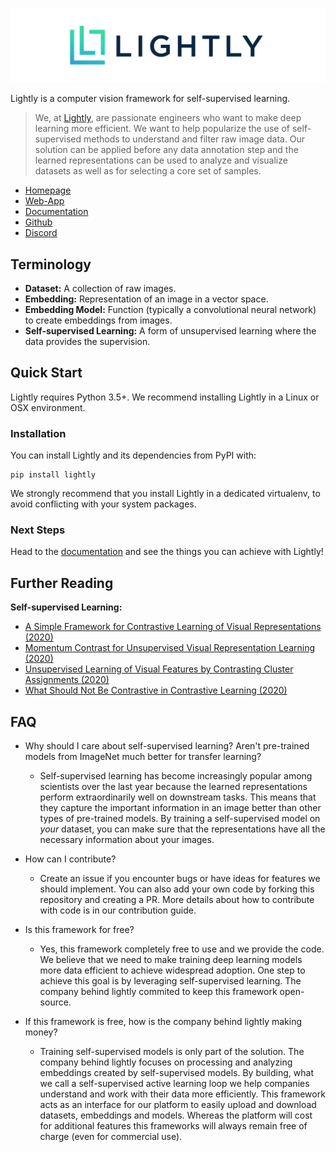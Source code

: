
![Lightly Logo](docs/logos/lightly_logo_crop.png)

Lightly is a computer vision framework for self-supervised learning.

> We, at [Lightly](https://www.lightly.ai), are passionate engineers who want to make deep learning more efficient. We want to help popularize the use of self-supervised methods to understand and filter raw image data. Our solution can be applied before any data annotation step and the learned representations can be used to analyze and visualize datasets as well as for selecting a core set of samples.

- [Homepage](https://www.lightly.ai)
- [Web-App](https://app.lightly.ai)
- [Documentation](https://docs.lightly.ai)
- [Github](https://github.com/lightly-ai/lightly)
- [Discord](https://discord.gg/xvNJW94)

## Terminology
- **Dataset:** A collection of raw images.
- **Embedding:** Representation of an image in a vector space.
- **Embedding Model:** Function (typically a convolutional neural network) to create embeddings from images.
- **Self-supervised Learning:** A form of unsupervised learning where the data provides the supervision.

## Quick Start

Lightly requires Python 3.5+. We recommend installing Lightly in a Linux or OSX environment.

### Installation
You can install Lightly and its dependencies from PyPI with:
```
pip install lightly
```

We strongly recommend that you install Lightly in a dedicated virtualenv, to avoid conflicting with your system packages.

### Next Steps
Head to the [documentation](https://docs.lightly.ai) and see the things you can achieve with Lightly!


## Further Reading

**Self-supervised Learning:**
- [A Simple Framework for Contrastive Learning of Visual Representations (2020)](https://arxiv.org/abs/2002.05709)
- [Momentum Contrast for Unsupervised Visual Representation Learning (2020)](https://arxiv.org/abs/1911.05722)
- [Unsupervised Learning of Visual Features by Contrasting Cluster Assignments (2020)](https://arxiv.org/abs/2006.09882)
- [What Should Not Be Contrastive in Contrastive Learning (2020)](https://arxiv.org/abs/2008.05659)

## FAQ

- Why should I care about self-supervised learning? Aren't pre-trained models from ImageNet much better for transfer learning?
  - Self-supervised learning has become increasingly popular among scientists over the last year because the learned representations perform extraordinarily well on downstream tasks. This means that they capture the important information in an image better than other types of pre-trained models. By training a self-supervised model on *your* dataset, you can make sure that the representations have all the necessary information about your images.

- How can I contribute?
  - Create an issue if you encounter bugs or have ideas for features we should implement. You can also add your own code by forking this repository and creating a PR. More details about how to contribute with code is in our contribution guide.

- Is this framework for free?
  - Yes, this framework completely free to use and we provide the code. We believe that
  we need to make training deep learning models more data efficient to achieve widespread adoption. One step to achieve this goal is by leveraging self-supervised learning. The company behind lightly commited to keep this framework open-source.

- If this framework is free, how is the company behind lightly making money?
  - Training self-supervised models is only part of the solution. The company behind lightly focuses on processing and analyzing embeddings created by self-supervised models. 
  By building, what we call a self-supervised active learning loop we help companies understand and work with their data more efficiently. This framework acts as an interface
  for our platform to easily upload and download datasets, embeddings and models. Whereas 
  the platform will cost for additional features this frameworks will always remain free of charge (even for commercial use).